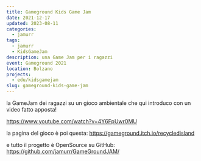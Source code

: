 ```yaml
---
title: Gameground Kids Game Jam
date: 2021-12-17
updated: 2023-08-11
categories:
  - jamurr
tags:
  - jamurr
  - KidsGameJam
description: una Game Jam per i ragazzi
event: Gameground 2021
location: Bolzano
projects:
  - edu/kidsgamejam
slug: gameground-kids-game-jam
---
```


la GameJam dei ragazzi su un gioco ambientale che qui introduco con un video fatto apposta!

<https://www.youtube.com/watch?v=4Y6FpUwr0MU>

la pagina del gioco è poi questa:
<https://gameground.itch.io/recycledisland>

e tutto il progetto è OpenSource su GitHub: <https://github.com/jamurr/GameGroundJAM/>


